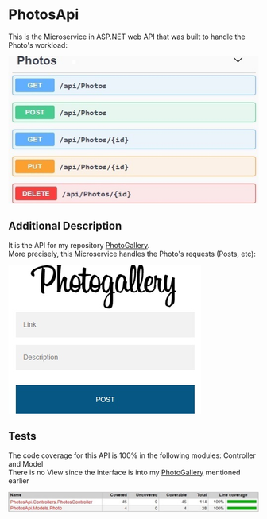 # PhotosApi
This is the Microservice in ASP.NET web API that was built to handle the Photo's workload:

![screenshot](./PhotosMethods.jpg)

## Additional Description
It is the API for my repository [PhotoGallery](https://github.com/moraeslucas/PhotoGallery).
<br>
More precisely, this Microservice handles the Photo's requests (Posts, etc):

![screenshot](./PostPhoto.jpg)

## Tests
The code coverage for this API is 100% in the following modules: Controller and Model
<br>
There is no View since the interface is into my [PhotoGallery](https://github.com/moraeslucas/PhotoGallery) mentioned earlier

![screenshot](./CodeCoverage.jpg)